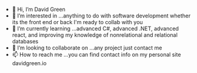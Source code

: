 - 👋 Hi, I’m David Green
- 👀 I’m interested in ...anything to do with software development whether its the front end or back I'm ready to collab with you 
- 🌱 I’m currently learning ...advanced C#, advanced .NET, advanced react, and improving my knowledge of nonrelational and relational databases
- 💞️ I’m looking to collaborate on ...any project just contact me
- 📫 How to reach me ...you can find contact info on my personal site davidgreen.io

<!---
davidgreen29/davidgreen29 is a ✨ special ✨ repository because its `README.md` (this file) appears on your GitHub profile.
You can click the Preview link to take a look at your changes.
--->
